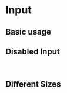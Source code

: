 # Input


## Basic usage

<div>
  <ot-space>
    <div>
      <ot-input maxLength=10 clearable=true placeholder="Basic usage" />
    </div>
  </ot-space>
</div>

##  Disabled Input

<br>

<div>
  <ot-space>
    <div>
      <ot-input disabled=true placeholder="Basic usage" />
    </div>
  </ot-space>
</div>

## Different Sizes

<br>
<div>
  <ot-space>
    <div>
      <ot-input size="small" placeholder="Basic usage" />
      <br>
      <ot-input size="medium" placeholder="Basic usage" />
      <br>
      <ot-input size="large" placeholder="Basic usage" />
    </div>
  </ot-space>
</div>

<script setup>
  import { ref } from 'vue'
  // const show = ref(false)
  // const onChange = (e) => {
  //   // console.log('onchange', e.detail)
  //   // value.value = !e.detail
  // }
</script>

